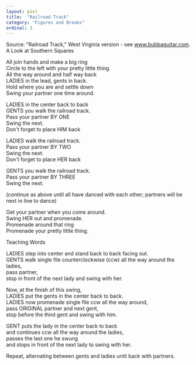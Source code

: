 ```yaml
---
layout: post
title:  "Railroad Track"
category: "Figures and Breaks"
ordinal: 3
---
```

  
Source: "Railroad Track," West Virginia version - see www.bubbaguitar.com. A Look at Southern Squares  
  
All join hands and make a big ring   
Circle to the left with your pretty little thing.   
All the way around and half way back   
LADIES in the lead, gents in back.   
Hold where you are and settle down   
Swing your partner one time around.  
  
LADIES in the center back to back   
GENTS you walk the railroad track.   
Pass your partner BY ONE   
Swing the next.   
Don't forget to place HIM back  
  
LADIES walk the railroad track.   
Pass your partner BY TWO   
Swing the next.   
Don't forget to place HER back  
  
GENTS you walk the railroad track.   
Pass your partner BY THREE   
Swing the next.  
  
(continue as above until all have danced with each other; partners will be next in line to dance)  
  
Get your partner when you come around.   
Swing HER out and promenade.   
Promenade around that ring   
Promenade your pretty little thing.  
  
Teaching Words  
  
LADIES step into center and stand back to back facing out.   
GENTS walk single file counterclockwise (ccw) all the way around the ladies,   
pass partner,   
stop in front of the next lady and swing with her.  
  
Now, at the finish of this swing,   
LADIES put the gents in the center back to back.   
LADIES now promenade single file ccw all the way around,   
pass ORIGINAL partner and next gent,   
stop before the third gent and swing with him.  
  
GENT puts the lady in the center back to back   
and continues ccw all the way around the ladies,   
passes the last one he swung   
and stops in front of the next lady to swing with her.  
  
Repeat, alternating between gents and ladies until back with partners.  
  